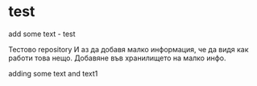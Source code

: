 test
====
add some text - test

Тестово repository
И аз да добавя малко информация, че да видя как работи това нещо.
Добавяне във хранилището на малко инфо.

adding some text and text1
